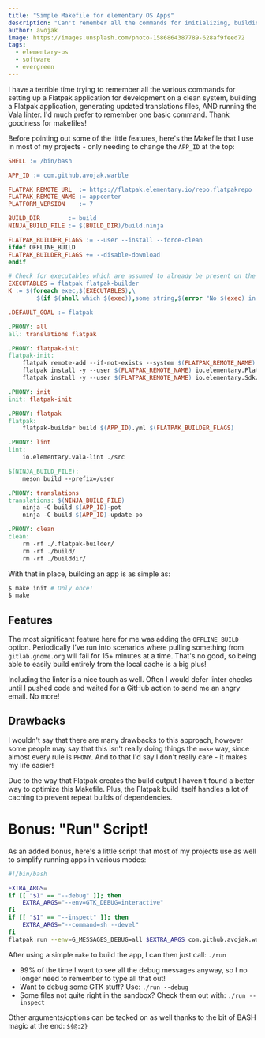 ```yaml
---
title: "Simple Makefile for elementary OS Apps"
description: "Can't remember all the commands for initializing, building, translating and linting elementary OS Apps? Me neither!"
author: avojak
image: https://images.unsplash.com/photo-1586864387789-628af9feed72
tags:
  - elementary-os
  - software
  - evergreen
---
```


I have a terrible time trying to remember all the various commands for setting up a Flatpak application for development on a clean system,
building a Flatpak application, generating updated translations files, AND running the Vala linter. I'd much prefer to remember one basic
command. Thank goodness for makefiles!

Before pointing out some of the little features, here's the Makefile that I use in most of my projects - only needing to change the `APP_ID` at the top:

```makefile
SHELL := /bin/bash

APP_ID := com.github.avojak.warble

FLATPAK_REMOTE_URL  := https://flatpak.elementary.io/repo.flatpakrepo
FLATPAK_REMOTE_NAME := appcenter
PLATFORM_VERSION    := 7

BUILD_DIR        := build
NINJA_BUILD_FILE := $(BUILD_DIR)/build.ninja

FLATPAK_BUILDER_FLAGS := --user --install --force-clean
ifdef OFFLINE_BUILD
FLATPAK_BUILDER_FLAGS += --disable-download
endif

# Check for executables which are assumed to already be present on the system
EXECUTABLES = flatpak flatpak-builder
K := $(foreach exec,$(EXECUTABLES),\
        $(if $(shell which $(exec)),some string,$(error "No $(exec) in PATH")))

.DEFAULT_GOAL := flatpak

.PHONY: all
all: translations flatpak

.PHONY: flatpak-init
flatpak-init:
	flatpak remote-add --if-not-exists --system $(FLATPAK_REMOTE_NAME) $(FLATPAK_REMOTE_URL)
	flatpak install -y --user $(FLATPAK_REMOTE_NAME) io.elementary.Platform//$(PLATFORM_VERSION) 
	flatpak install -y --user $(FLATPAK_REMOTE_NAME) io.elementary.Sdk//$(PLATFORM_VERSION)

.PHONY: init
init: flatpak-init

.PHONY: flatpak
flatpak:
	flatpak-builder build $(APP_ID).yml $(FLATPAK_BUILDER_FLAGS)

.PHONY: lint
lint:
	io.elementary.vala-lint ./src

$(NINJA_BUILD_FILE):
	meson build --prefix=/user

.PHONY: translations
translations: $(NINJA_BUILD_FILE)
	ninja -C build $(APP_ID)-pot
	ninja -C build $(APP_ID)-update-po

.PHONY: clean
clean:
	rm -rf ./.flatpak-builder/
	rm -rf ./build/
	rm -rf ./builddir/
```

With that in place, building an app is as simple as:

```bash
$ make init # Only once!
$ make
```

## Features

The most significant feature here for me was adding the `OFFLINE_BUILD` option. Periodically I've run into scenarios where pulling something from `gitlab.gnome.org` will fail for 15+ minutes at a time. That's no good, so being able to easily build entirely from the local cache is a big plus!

Including the linter is a nice touch as well. Often I would defer linter checks until I pushed code and waited for a GitHub action to send me an angry email. No more!

## Drawbacks

I wouldn't say that there are many drawbacks to this approach, however some people may say that this isn't really doing things the `make` way, since almost every rule is `PHONY`. And to that I'd say I don't really care - it makes my life easier!

Due to the way that Flatpak creates the build output I haven't found a better way to optimize this Makefile. Plus, the Flatpak build itself handles a lot of caching to prevent repeat builds of dependencies.

# Bonus: "Run" Script!

As an added bonus, here's a little script that most of my projects use as well to simplify running apps in various modes:

```bash
#!/bin/bash

EXTRA_ARGS=
if [[ "$1" == "--debug" ]]; then
    EXTRA_ARGS="--env=GTK_DEBUG=interactive"
fi
if [[ "$1" == "--inspect" ]]; then
    EXTRA_ARGS="--command=sh --devel"
fi
flatpak run --env=G_MESSAGES_DEBUG=all $EXTRA_ARGS com.github.avojak.warble ${@:2}
```

After using a simple `make` to build the app, I can then just call: `./run`
- 99% of the time I want to see all the debug messages anyway, so I no longer need to remember to type all that out!
- Want to debug some GTK stuff? Use: `./run --debug`
- Some files not quite right in the sandbox? Check them out with: `./run --inspect`

Other arguments/options can be tacked on as well thanks to the bit of BASH magic at the end: `${@:2}`